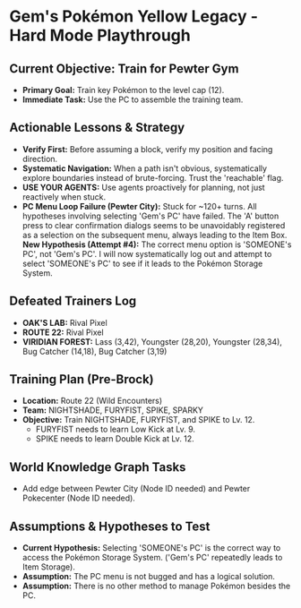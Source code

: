 # Gem's Pokémon Yellow Legacy - Hard Mode Playthrough

## Current Objective: Train for Pewter Gym
- **Primary Goal:** Train key Pokémon to the level cap (12).
- **Immediate Task:** Use the PC to assemble the training team.

## Actionable Lessons & Strategy
- **Verify First:** Before assuming a block, verify my position and facing direction.
- **Systematic Navigation:** When a path isn't obvious, systematically explore boundaries instead of brute-forcing. Trust the 'reachable' flag.
- **USE YOUR AGENTS:** Use agents proactively for planning, not just reactively when stuck.
- **PC Menu Loop Failure (Pewter City):** Stuck for ~120+ turns. All hypotheses involving selecting 'Gem's PC' have failed. The 'A' button press to clear confirmation dialogs seems to be unavoidably registered as a selection on the subsequent menu, always leading to the Item Box. **New Hypothesis (Attempt #4):** The correct menu option is 'SOMEONE's PC', not 'Gem's PC'. I will now systematically log out and attempt to select 'SOMEONE's PC' to see if it leads to the Pokémon Storage System.

## Defeated Trainers Log
- **OAK'S LAB:** Rival Pixel
- **ROUTE 22:** Rival Pixel
- **VIRIDIAN FOREST:** Lass (3,42), Youngster (28,20), Youngster (28,34), Bug Catcher (14,18), Bug Catcher (3,19)

## Training Plan (Pre-Brock)
- **Location:** Route 22 (Wild Encounters)
- **Team:** NIGHTSHADE, FURYFIST, SPIKE, SPARKY
- **Objective:** Train NIGHTSHADE, FURYFIST, and SPIKE to Lv. 12.
  - FURYFIST needs to learn Low Kick at Lv. 9.
  - SPIKE needs to learn Double Kick at Lv. 12.

## World Knowledge Graph Tasks
- Add edge between Pewter City (Node ID needed) and Pewter Pokecenter (Node ID needed).

## Assumptions & Hypotheses to Test
- **Current Hypothesis:** Selecting 'SOMEONE's PC' is the correct way to access the Pokémon Storage System. ('Gem's PC' repeatedly leads to Item Storage).
- **Assumption:** The PC menu is not bugged and has a logical solution.
- **Assumption:** There is no other method to manage Pokémon besides the PC.